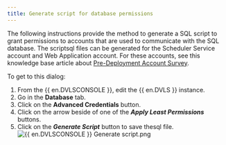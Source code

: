 ```yaml
---
title: Generate script for database permissions
---
```

The following instructions provide the method to generate a SQL script to grant permissions to accounts that are used to communicate with the SQL database. The scriptsql files can be generated for the Scheduler Service account and Web Application account. For these accounts, see this knowledge base article about [Pre-Deployment Account Survey](/kb/devolutions-server/knowledge-base/pre-deployment-account-survey/).

To get to this dialog:

1. From the {{ en.DVLSCONSOLE }}, edit the {{ en.DVLS }} instance.
2. Go in the **Database** tab.
3. Click on the **Advanced Credentials** button.
4. Click on the arrow beside of one of the ***Apply Least Permissions*** buttons.
5. Click on the ***Generate Script*** button to save thesql file.  
![{{ en.DVLSCONSOLE }} Generate script.png](https://webdevolutions.azureedge.net/docs/en/kb/KB8045.png)